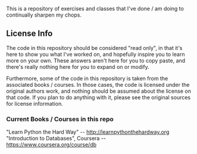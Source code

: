 This is a repository of exercises and classes that I've done / am doing to continually sharpen my chops.

## License Info
The code in this repository should be considered "read only", in that it's here to show you what I've worked on, and hopefully inspire you to learn more on your own.  These answers aren't here for you to copy paste, and there's really nothing here for you to expand on or modify.

Furthermore, some of the code in this repository is taken from the associated books / courses.  In those cases, the code is licensed under the original authors work, and nothing should be assumed about the license on that code.  If you plan to do anything with it, please see the original sources for license information.

### Current Books / Courses in this repo
"Learn Python the Hard Way" -- http://learnpythonthehardway.org
"Introduction to Databases", Coursera -- https://www.coursera.org/course/db



